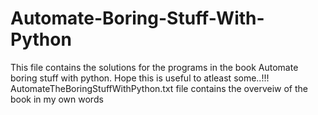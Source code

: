 # Automate-Boring-Stuff-With-Python

This file contains the solutions for the programs in the book Automate boring stuff with python.
Hope this is useful to atleast some..!!!
AutomateTheBoringStuffWithPython.txt file contains the overveiw of the book in my own words 
